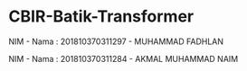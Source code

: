 # CBIR-Batik-Transformer
NIM - Nama : 201810370311297 - MUHAMMAD FADHLAN 

NIM - Nama : 201810370311284 - AKMAL MUHAMMAD NAIM
